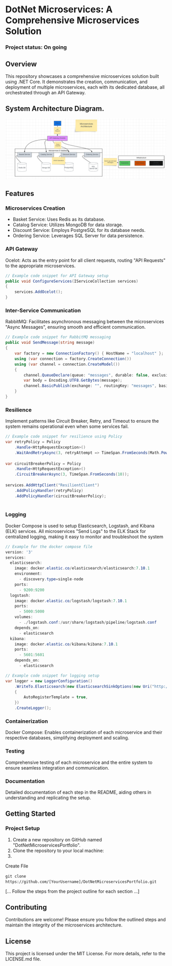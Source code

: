 # DotNet Microservices: A Comprehensive Microservices Solution

### Project status: On going

## Overview
This repository showcases a comprehensive microservices solution built using .NET Core. It demonstrates the creation, communication, and deployment of multiple microservices, each with its dedicated database, all orchestrated through an API Gateway.

## System Architecture Diagram.

![image](https://github.com/okalangkenneth/DotNetMicroservices_1/blob/master/Microservices_bg.png)


## Features

### Microservices Creation
- Basket Service: Uses Redis as its database.
- Catalog Service: Utilizes MongoDB for data storage.
- Discount Service: Employs PostgreSQL for its database needs.
- Ordering Service: Leverages SQL Server for data persistence.

### API Gateway
Ocelot: Acts as the entry point for all client requests, routing  "API Requests" to the appropriate microservices.

````C#
// Example code snippet for API Gateway setup
public void ConfigureServices(IServiceCollection services)
{
    services.AddOcelot();
}
````

### Inter-Service Communication

RabbitMQ: Facilitates asynchronous messaging between the microservices "Async Messages", ensuring smooth and efficient communication.

````C#
// Example code snippet for RabbitMQ messaging
public void SendMessage(string message)
{
    var factory = new ConnectionFactory() { HostName = "localhost" };
    using (var connection = factory.CreateConnection())
    using (var channel = connection.CreateModel())
    {
        channel.QueueDeclare(queue: "messages", durable: false, exclusive: false, autoDelete: false, arguments: null);
        var body = Encoding.UTF8.GetBytes(message);
        channel.BasicPublish(exchange: "", routingKey: "messages", basicProperties: null, body: body);
    }
}
````
### Resilience
Implement patterns like Circuit Breaker, Retry, and Timeout to ensure the system remains operational even when some services fail.

````C#
// Example code snippet for resilience using Policy
var retryPolicy = Policy
    .Handle<HttpRequestException>()
    .WaitAndRetryAsync(3, retryAttempt => TimeSpan.FromSeconds(Math.Pow(2, retryAttempt)));

var circuitBreakerPolicy = Policy
    .Handle<HttpRequestException>()
    .CircuitBreakerAsync(3, TimeSpan.FromSeconds(10));

services.AddHttpClient("ResilientClient")
    .AddPolicyHandler(retryPolicy)
    .AddPolicyHandler(circuitBreakerPolicy);
    
````

### Logging
Docker Compose is used to setup Elasticsearch, Logstash, and Kibana (ELK) services. All microservices "Send Logs" to the ELK Stack for centralized logging, making it easy to monitor and troubleshoot the system

````C#
// Example for the docker compose file
version: '3'
services:
  elasticsearch:
    image: docker.elastic.co/elasticsearch/elasticsearch:7.10.1
    environment:
      - discovery.type=single-node
    ports:
      - 9200:9200
  logstash:
    image: docker.elastic.co/logstash/logstash:7.10.1
    ports:
      - 5000:5000
    volumes:
      - ./logstash.conf:/usr/share/logstash/pipeline/logstash.conf
    depends_on:
      - elasticsearch
  kibana:
    image: docker.elastic.co/kibana/kibana:7.10.1
    ports:
      - 5601:5601
    depends_on:
      - elasticsearch
````


````C#
// Example code snippet for logging setup
var logger = new LoggerConfiguration()
    .WriteTo.Elasticsearch(new ElasticsearchSinkOptions(new Uri("http://localhost:9200"))
    {
        AutoRegisterTemplate = true,
    })
    .CreateLogger();
````


### Containerization
Docker Compose: Enables containerization of each microservice and their respective databases, simplifying deployment and scaling.

### Testing
Comprehensive testing of each microservice and the entire system to ensure seamless integration and communication.

### Documentation
Detailed documentation of each step in the README, aiding others in understanding and replicating the setup.

## Getting Started

### Project Setup
1. Create a new repository on GitHub named "DotNetMicroservicesPortfolio".
2. Clone the repository to your local machine:
3. 
Create File


````git clone https://github.com/[YourUsername]/DotNetMicroservicesPortfolio.git````

[... Follow the steps from the project outline for each section ...]

## Contributing
Contributions are welcome! Please ensure you follow the outlined steps and maintain the integrity of the microservices architecture.

## License
This project is licensed under the MIT License. For more details, refer to the LICENSE.md file.
